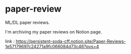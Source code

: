 # paper-review
ML/DL paper reviews.

I'm archiving my paper reviews on Notion page.

link : https://persistent-soda-cff.notion.site/Paper-Reviews-1e57179697c24271a9fc066084d73c46?pvs=4

